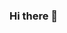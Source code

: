 ### Hi there 👋

<!--
**WorkRock/WorkRock** is a ✨ _special_ ✨ repository because its `README.md` (this file) appears on your GitHub profile.
<a href="https://steamcommunity.com/id/Steam_K_Irada/" target="_blank"><img src="https://img.shields.io/badge/%3Csvg%20role%3D%22img%22%20viewBox%3D%220%200%2024%2024%22%20xmlns%3D%22http%3A%2F%2Fwww.w3.org%2F2000%2Fsvg%22%3E%3Ctitle%3ESteam%3C%2Ftitle%3E%3Cpath%20d%3D%22M11.979%200C5.678%200%20.511%204.86.022%2011.037l6.432%202.658c.545-.371%201.203-.59%201.912-.59.063%200%20.125.004.188.006l2.861-4.142V8.91c0-2.495%202.028-4.524%204.524-4.524%202.494%200%204.524%202.031%204.524%204.527s-2.03%204.525-4.524%204.525h-.105l-4.076%202.911c0%20.052.004.105.004.159%200%201.875-1.515%203.396-3.39%203.396-1.635%200-3.016-1.173-3.331-2.727L.436%2015.27C1.862%2020.307%206.486%2024%2011.979%2024c6.627%200%2011.999-5.373%2011.999-12S18.605%200%2011.979%200zM7.54%2018.21l-1.473-.61c.262.543.714.999%201.314%201.25%201.297.539%202.793-.076%203.332-1.375.263-.63.264-1.319.005-1.949s-.75-1.121-1.377-1.383c-.624-.26-1.29-.249-1.878-.03l1.523.63c.956.4%201.409%201.5%201.009%202.455-.397.957-1.497%201.41-2.454%201.012H7.54zm11.415-9.303c0-1.662-1.353-3.015-3.015-3.015-1.665%200-3.015%201.353-3.015%203.015%200%201.665%201.35%203.015%203.015%203.015%201.663%200%203.015-1.35%203.015-3.015zm-5.273-.005c0-1.252%201.013-2.266%202.265-2.266%201.249%200%202.266%201.014%202.266%202.266%200%201.251-1.017%202.265-2.266%202.265-1.253%200-2.265-1.014-2.265-2.265z%22%2F%3E%3C%2Fsvg%3E?style-plastic-red?style=plastic&logo=000000&logoColor=000000"/></a>




Here are some ideas to get you started:

- 🔭 I’m currently working on ...
- 🌱 I’m currently learning ...
- 👯 I’m looking to collaborate on ...
- 🤔 I’m looking for help with ...
- 💬 Ask me about ...
- 📫 How to reach me: ...
- 😄 Pronouns: ...
- ⚡ Fun fact: ...
-->
